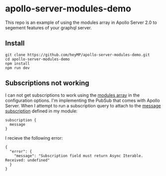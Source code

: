 # apollo-server-modules-demo

This repo is an example of using the modules array in Apollo Server 2.0 to segement features of your graphql server.

## Install

```
git clone https://github.com/heyMP/apollo-server-modules-demo.git
cd apollo-server-modules-demo
npm install
npm run dev
```

## Subscriptions not working

I can not get subscriptions to work using the [modules array](https://github.com/heyMP/apollo-server-modules-demo/blob/master/index.js#L4-L6) in the configuration options.
I'm implementing the PubSub that comes with Apollo Server.
When I attempt to run a subscription query to attach to the [message subscription](https://github.com/heyMP/apollo-server-modules-demo/blob/master/modules/scripts/index.js#L27-L31) defined in my module:
```
subscription {
  message
}
```
I recieve the following error:
```
{
  "error": {
    "message": "Subscription field must return Async Iterable. Received: undefined"
  }
}
```
